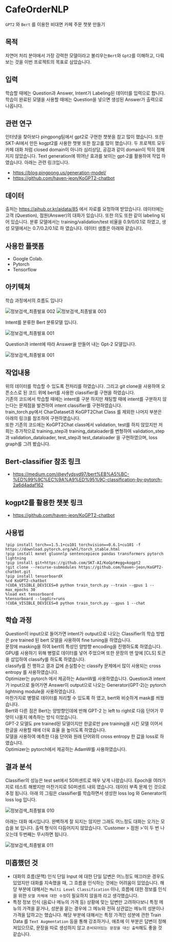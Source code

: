 # CafeOrderNLP
`GPT2` 와 `Bert` 를 이용한 비대면 카페 주문 챗봇 만들기

## 목적
자연어 처리 분야에서 가장 강력한 모델이라고 불리우는`Bert`와 `Gpt2`를 이해하고, 다뤄보는 것을 이번 프로젝트의 목표로 삼았습니다.<br>

## 입력
학습할 때에는 Question과 Answer, Intent가 Labeling된 데이터를 입력으로 합니다. 학습이 완료된 모델을 사용할 때에는 Question을 넣으면 생성된 Answer가 출력으로 나옵니다. <br>

## 관련 연구
인터넷을 찾아보다 pingpong팀에서 gpt2로 구현한 챗봇을 참고 많이 했습니다. 또한 SKT-AI에서 만든 kogpt2를 사용한 챗봇 또한 참고를 많이 했습니다. 두 프로젝트 모두 카페 대화 처럼 closed domain이 아니라 심리상담, 공감과 같이 domain이 딱히 정해지지 않았습니다. Text generation에 뛰어난 효과를 보이는 gpt-2를 활용하여 작업 하였습니다. 아래는 관련 링크입니다. <br>

- https://blog.pingpong.us/generation-model/ <br>
- https://github.com/haven-jeon/KoGPT2-chatbot <br>

## 데이터
출처는 https://aihub.or.kr/aidata/85 에서 자료를 요청하여 받았습니다. 데이터에는 고객 (Question), 점원(Answer)의 대화가 있습니다. 또한 의도 또한 같이 labeling 되어 있습니다. 분류 모델에서는 training/validation/test 비율을 0.9/0/0.1로 하였고, 생성 모델에서는 0.7/0.2/0.1로 하 였습니다. 데이터 샘플은 아래와 같습니다. <br>

## 사용한 플랫폼
- Google Colab.
- Pytorch
- Tensorflow

## 아키텍쳐

학습 과정에서의 흐름도 입니다 <br>

![정보검색_최종발표 002](https://user-images.githubusercontent.com/55660691/125150795-767d0b00-e17d-11eb-9560-c62d3b019e33.jpeg)
![정보검색_최종발표 003](https://user-images.githubusercontent.com/55660691/125150797-77ae3800-e17d-11eb-8899-658bfe55807f.jpeg)

Intent를 분류한 Bert 분류모델 입니다. <br>

![정보검색_최종발표 001](https://user-images.githubusercontent.com/55660691/125150790-711fc080-e17d-11eb-9e97-c6403efcb3d1.jpeg)

Question과 intent에 따라 Answer을 만들어 내는 Gpt-2 모델입니다. <br>

![정보검색_최종발표 001](https://user-images.githubusercontent.com/55660691/125150836-c5c33b80-e17d-11eb-8526-e37e0d8a8ee7.jpeg)

## 작업내용
위의 데이터를 학습할 수 있도록 전처리를 하였습니다. 그리고 git clone을 사용하여 오픈소스로 된 코드 위에 bert를 사용한 classifier를 구현을 하였습니다.<br>
기존의 코드에서 학습할 때에는 intent를 구분 하지만 채팅할 때에 intent를 구분하지 않는다는 문제점을 발견하여 intent classifier를 구현하였습니다.
<br>
train_torch.py에서 CharDataset과 KoGPT2Chat Class 를 제외한 나머지 부분은 아래의 링크를 참조하여 구현하였습니다.
<br>
또한 기존의 코드에는 KoGPT2Chat class에서 validation, test를 하지 않았지만 저희는 추가적으로 training_step과 training_dataloader를 변형하여 validation_step과 validation_dataloader, test_step과 test_dataloader 을 구현하였으며, loss graph를 그려 봤습니다.
<br>

## Bert-classifier 참조 링크
- https://medium.com/@eyfydsyd97/bert%EB%A5%BC-%ED%99%9C%EC%9A%A9%ED%95%9C-classification-by-pytorch-2a6d4adaf162 <br>
## kogpt2를 활용한 챗봇 링크
- https://github.com/haven-jeon/KoGPT2-chatbot <br>

## 사용법

```
!pip install torch==1.5.1+cu101 torchvision==0.6.1+cu101 -f https://download.pytorch.org/whl/torch_stable.html
!pip install mxnet gluonnlp sentencepiece pandas transformers pytorch lightning
!pip install git+https://github.com/SKT-AI/KoGpt#egg=kogpt2
!git clone --recurse-submodules https://github.com/haven-jeon/KoGPT2-chatbot.git
!pip install tensorboardX
%cd KoGPT2-chatbot
!CUDA_VISIBLE_DEVICES=0 python train_torch.py --train --gpus 1 --max_epochs 30
%load ext tensorboard
%tensorboard --logdir=runs
!CUDA_VISIBLE_DEVICES=0 python train_torch.py --gpus 1 --chat
```

## 학습 과정

Question이 input으로 들어가면 intent가 output으로 나오는 Classifier의 학습 방법은 pre trained 된 bert 모델을 사용하여 fine tuning을 하였습니다. <br>
문장에 masking을 하여 bert의 특성인 양방향 encoding을 진행하도록 하였습니다. <br>
GPU를 사용하기 위해 병렬로 데이터를 넣어 주었으며 또한 문장의 맨 앞에 [CLS] 토큰을 삽입하여 classify를 하도록 하였습니다. <br>
classify를 진 행하고 결과 값에 손실함수는 classify 문제에서 많이 사용되는 cross entropy 를 사용하였습니다. <br>
Optimizer는 pytorch 에서 제공하는 AdamW를 사용하였습니다.
Question과 intent가 input으로 들어가면 Answer이 output으로 나오는 Generator(GPT-2)는 pytorch lightning module을 사용하였습니다. <br>
마찬가지로 병렬로 데이터를 처리할 수 있도록 하 였고, bert와 비슷하게 mask를 씌웠습니다. <br>
Bert와 다른 점은 Bert는 양방향인데에 반해 GPT-2 는 left to right로 다음 단어가 무엇이 나올지 예측하는 방식 이었습니다. <br>
GPT-2 모델도 pre trained된 모델이지만 한글로만 pre training을 시킨 모델 이어서 한글을 사용할 때에 더욱 효율 을 높이도록 하였습니다. <br>
모델을 사용하여 예측한 다음 단어와 원래 단어와의 cross entropy 한 값을 loss로 하였습니다. <br>
Optimizer는 pytorch에서 제공하는 AdamW를 사용하였습니다. <br>

## 결과 분석

Classifier의 성능은 test set에서 50퍼센트로 매우 낮게 나왔습니다. Epoch을 여러가지로 테스트 해봤지만 마찬가지로 50퍼센트 내외 였습니다. 데이터 부족 문제 인 것으로 추정 됩니다. 아래 의 그림은 classifier를 학습하면서 생성한 loss log 와 Generator의 loss log 입니다.

![정보검색_최종발표 010](https://user-images.githubusercontent.com/55660691/125150904-1f2b6a80-e17e-11eb-8670-fe2ab7b5ea3e.jpeg)

아래는 대화 예시입니다. 완벽하게 잘 되지는 않지만 그래도 어느정도 대화는 오가는 모습을 보 입니다. 출력 형식이 다듬어지지 않았습니다. ‘Customer > 점원 >’이 두 번 나오는데 두번째는 무시하면 됩니다.

![정보검색_최종발표 011](https://user-images.githubusercontent.com/55660691/125150907-2488b500-e17e-11eb-8da2-56867b5dcf71.jpeg)

## 미흡했던 것
- 대화의 흐름(문맥) 인식
단일 Input 에 대한 단일 답변은 어느정도 매끄러운 경우도 있었지만 대화를 지속했을 때, 그 흐름을 인식하는 것에는 어려움이 있었습니다. 해당 부분에 대해서는 `Multi Level Classification` 이나, 흐름에 대한 정보를 인식을 위한 `모델 자체에 대한 수정`이 필요하지 않을까 라고 생각했습니다.
- 특정 정보 인식 (음료나 메뉴의 가격 등)
상황에 맞는 답변만 고려하다보니 특정 메뉴의 가격을 묻거나, 성분을 묻는 경우에 그 메뉴와 전혀 상관없는 메뉴의 성분이나 가격을 답하고는 했습니다. 해당 부분에 대해서는 특정 가격인 성분에 관한 Train Data 를 `Text Augmentation` 등을 통해 강조하거나, 애초에 이 부분은 답변이 정해져있으므로, 문장을 따로 생성하지 않고 `준비되어있는 문장을 대신 출력`해도 좋을 것 같습니다.
